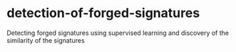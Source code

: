 # detection-of-forged-signatures
Detecting forged signatures using supervised learning and discovery of the similarity of the signatures
